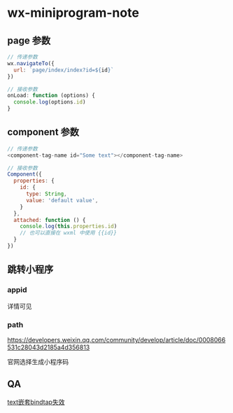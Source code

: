 # wx-miniprogram-note

## page 参数

```js
// 传递参数
wx.navigateTo({
  url: `page/index/index?id=${id}`
})
```

```js
// 接收参数
onLoad: function (options) {
  console.log(options.id)
}
```

## component 参数

```js
// 传递参数
<component-tag-name id="Some text"></component-tag-name>
```

```js
// 接收参数
Component({
  properties: {
    id: {
      type: String,
      value: 'default value',
    }
  },
  attached: function () {
    console.log(this.properties.id)
    // 也可以直接在 wxml 中使用 {{id}}
  }
})
```

## 跳转小程序

### appid

详情可见

### path

https://developers.weixin.qq.com/community/develop/article/doc/0008066531c28043d2185a4d356813

官网选择生成小程序码

## QA

[text嵌套bindtap失效](https://developers.weixin.qq.com/community/develop/doc/0000802480c5d08c3ee727fe756800)
